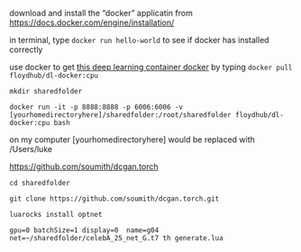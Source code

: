 
download and install the “docker” applicatin from https://docs.docker.com/engine/installation/

in terminal, type `docker run hello-world` to see if docker has installed correctly

use docker to get [this deep learning container docker](https://github.com/floydhub/dl-docker) by typing `docker pull floydhub/dl-docker:cpu`

`mkdir sharedfolder`

`docker run -it -p 8888:8888 -p 6006:6006 -v [yourhomedirectoryhere]/sharedfolder:/root/sharedfolder floydhub/dl-docker:cpu bash`

on my computer [yourhomedirectoryhere] would be replaced with /Users/luke

https://github.com/soumith/dcgan.torch

`cd sharedfolder`

`git clone https://github.com/soumith/dcgan.torch.git`

`luarocks install optnet`

`gpu=0 batchSize=1 display=0  name=g04 net=~/sharedfolder/celebA_25_net_G.t7 th generate.lua`
